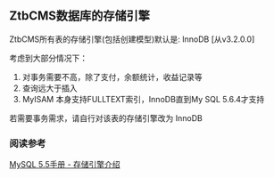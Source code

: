 ## ZtbCMS数据库的存储引擎

ZtbCMS所有表的存储引擎(包括创建模型)默认是: InnoDB [从v3.2.0.0]

考虑到大部分情况下：

1. 对事务需要不高，除了支付，余额统计，收益记录等
2. 查询远大于插入
3. MyISAM 本身支持FULLTEXT索引，InnoDB直到My SQL 5.6.4才支持

若需要事务需求，请自行对该表的存储引擎改为 InnoDB


### 阅读参考

[MySQL 5.5手册 - 存储引擎介绍](http://dev.mysql.com/doc/refman/5.5/en/storage-engines.html)



